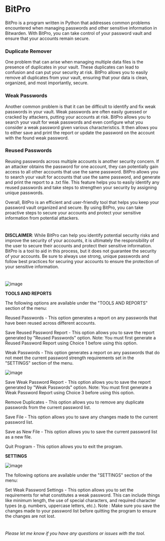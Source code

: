 # BitPro
BitPro is a program written in Python that addresses common problems encountered when managing passwords and other sensitive information in Bitwarden. With BitPro, you can take control of your password vault and ensure that your accounts remain secure.

### Duplicate Remover

One problem that can arise when managing multiple data files is the presence of duplicates in your vault. These duplicates can lead to confusion and can put your security at risk. BitPro allows you to easily remove all duplicates from your vault, ensuring that your data is clean, organized, and most importantly, secure.

### Weak Passwords
Another common problem is that it can be difficult to identify and fix weak passwords in your vault. Weak passwords are often easily guessed or cracked by attackers, putting your accounts at risk. BitPro allows you to search your vault for weak passwords and even configure what you consider a weak password given various characteristics. It then allows you to either save and print the report or update the password on the account with the found weak password.

### Reused Passwords
Reusing passwords across multiple accounts is another security concern. If an attacker obtains the password for one account, they can potentially gain access to all other accounts that use the same password. BitPro allows you to search your vault for accounts that use the same password, and generate and print the report to a .txt file. This feature helps you to easily identify any reused passwords and take steps to strengthen your security by assigning unique passwords.

Overall, BitPro is an efficient and user-friendly tool that helps you keep your password vault organized and secure. By using BitPro, you can take proactive steps to secure your accounts and protect your sensitive information from potential attackers.

#

**DISCLAIMER**: While BitPro can help you identify potential security risks and improve the security of your accounts, it is ultimately the responsibility of the user to secure their accounts and protect their sensitive information. BitPro is a tool to aid in this process, but it does not guarantee the security of your accounts. Be sure to always use strong, unique passwords and follow best practices for securing your accounts to ensure the protection of your sensitive information.

#



![image](https://user-images.githubusercontent.com/93061440/211958945-1404d00a-c4d9-49e3-b59f-8602b7e14c9a.png)

**TOOLS AND REPORTS**

The following options are available under the "TOOLS AND REPORTS" section of the menu:

Reused Passwords - This option generates a report on any passwords that have been reused across different accounts.

Save Reused Password Report - This option allows you to save the report generated by "Reused Passwords" option. Note: You must first generate a Reused Password Report using Choice 1 before using this option.

Weak Passwords - This option generates a report on any passwords that do not meet the current password strength requirements set in the "SETTINGS" section of the menu.

![image](https://user-images.githubusercontent.com/93061440/211959885-70c4c122-ebd2-43ee-aa6f-f3af8686c8d8.png)

Save Weak Password Report - This option allows you to save the report generated by "Weak Passwords" option. Note: You must first generate a Weak Password Report using Choice 3 before using this option.

Remove Duplicates - This option allows you to remove any duplicate passwords from the current password list.

Save File - This option allows you to save any changes made to the current password list.

Save as New File - This option allows you to save the current password list as a new file.

Quit Program - This option allows you to exit the program.

**SETTINGS**

![image](https://user-images.githubusercontent.com/93061440/211959032-e384092b-81b6-459e-a85d-054d6daf7695.png)

The following options are available under the "SETTINGS" section of the menu:

Set Weak Password Settings - This option allows you to set the requirements for what constitutes a weak password. This can include things like minimum length, the use of special characters, and required character types (e.g. numbers, uppercase letters, etc.).
Note : Make sure you save the changes made to your password list before quitting the program to ensure the changes are not lost.

#

*Please let me know if you have any questions or issues with the tool.*
